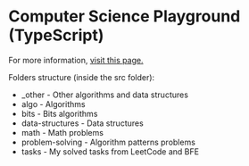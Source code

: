 # Computer Science Playground (TypeScript)

For more information,
<a href="https://github.com/Arslanoov/cs-playground">visit this page.</a>

Folders structure (inside the src folder):
* _other - Other algorithms and data structures
* algo - Algorithms
* bits - Bits algorithms
* data-structures - Data structures
* math - Math problems
* problem-solving - Algorithm patterns problems
* tasks - My solved tasks from LeetCode and BFE